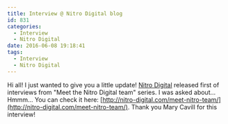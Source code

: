 ```yaml
---
title: Interview @ Nitro Digital blog
id: 831
categories:
  - Interview
  - Nitro Digital
date: 2016-06-08 19:18:41
tags:
  - Interview
  - Nitro Digital
---
```


Hi all! I just wanted to give you a little update! [Nitro Digital](http://nitro-digital.com/) released first of interviews from "Meet the Nitro Digital team" series. I was asked about... Hmmm... You can check it here: [http://nitro-digital.com/meet-nitro-team/](http://nitro-digital.com/meet-nitro-team/). Thank you Mary Cavill for this interview! 
